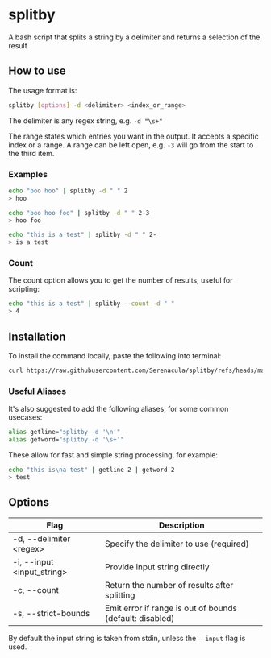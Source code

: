 # splitby

A bash script that splits a string by a delimiter and returns a selection of the result

## How to use

The usage format is:

```sh
splitby [options] -d <delimiter> <index_or_range>
```

The delimiter is any regex string, e.g. `-d "\s+"`

The range states which entries you want in the output. It accepts a specific index or a range. A range can be left open, e.g. `-3` will go from the start to the third item.

### Examples

```sh
echo "boo hoo" | splitby -d " " 2
> hoo
```

```sh
echo "boo hoo foo" | splitby -d " " 2-3
> hoo foo
```

```sh
echo "this is a test" | splitby -d " " 2-
> is a test
```

### Count

The count option allows you to get the number of results, useful for scripting:

```sh
echo "this is a test" | splitby --count -d " "
> 4
```

## Installation

To install the command locally, paste the following into terminal:

```sh
curl https://raw.githubusercontent.com/Serenacula/splitby/refs/heads/main/splitby.sh > /usr/local/bin/splitby && chmod +x /usr/local/bin/splitby
```

### Useful Aliases

It's also suggested to add the following aliases, for some common usecases:

```sh
alias getline="splitby -d '\n'"
alias getword="splitby -d '\s+'"
```

These allow for fast and simple string processing, for example:

```sh
echo "this is\na test" | getline 2 | getword 2
> test
```

## Options

| Flag                        | Description                                              |
| --------------------------- | -------------------------------------------------------- |
| -d, --delimiter \<regex>    | Specify the delimiter to use (required)                  |
| -i, --input \<input_string> | Provide input string directly                            |
| -c, --count                 | Return the number of results after splitting             |
| -s, --strict-bounds         | Emit error if range is out of bounds (default: disabled) |

By default the input string is taken from stdin, unless the `--input` flag is used.

